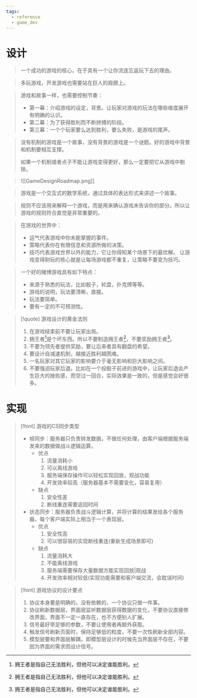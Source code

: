 ```yaml
---
tags:
  - reference
  - game_dev
---
```

# 设计

> 一个成功的游戏的核心，在于具有一个让你流连忘返玩下去的理由。

> 多玩游戏，开发游戏也需要站在巨人的肩膀上。

> 游戏和故事一样，也需要控制节奏：
> - 第一幕：介绍游戏的设定，背景。让玩家对游戏的玩法在哪些维度展开有明确的认识。
> - 第二幕：为了获得胜利而不断拼搏的阶段。
> - 第三幕：一个个玩家要么达到胜利，要么失败，是游戏的尾声。

> 没有机制的游戏是一个故事，没有背景的游戏是一个谜题。好的游戏中背景和机制要相互支撑。
> 
> 如果一个机制或者点子不能让游戏变得更好，那么一定要把它从游戏中剔除。

> ![[GameDesignRoadmap.png]]

> 游戏是一个交互式的数学系统，通过具体的表达形式来讲述一个故事。

> 规则不应该用来解释一个游戏，而是用来确认游戏未告诉你的部分。所以让游戏的规则符合直觉是非常重要的。

> 在游戏的世界中：
> - 运气代表游戏中你未能掌握的事件。
> - 策略代表你在有限信息和资源所做的决策。
> - 技巧代表游戏世界以外的能力，它让你得知某个场景下的最优解。
> 让游戏变得耐玩的核心就是让每场游戏都不重复，让策略不要变为技巧。

> 一个好的赌博游戏具有如下特点：
> - 来源于熟悉的玩法，比如骰子，轮盘，扑克牌等等。
> - 游戏的说明，玩法要清晰，直接。
> - 玩法要简单。
> - 要有一定的不可预测性。

> [!quote] 游戏设计的黄金法则
> 1. 在游戏结束前不要让玩家出局。
> 2. 拥王者[^1]是个坏东西。所以不要制造拥王者[^1]，不要奖励拥王者[^1]。
> 3. 不要为领先者提供奖励，要让后来者具有翻盘的希望。
> 4. 要设计自减速机制，越接近胜利越困难。
> 5. 一名玩家对其它玩家的影响要介于毫无影响和巨大影响之间。
> 6. 不要强迫玩家后退。比如在一个投骰子前进的游戏中，让玩家后退会产生巨大的挫败感，而空过一回合，实际效果是一致的，但是感觉会好很多。

# 实现

> [!hint] 游戏的CS同步类型
> - 帧同步：服务器只负责转发数据，不做任何处理，由客户端根据服务端发来的数据做战斗逻辑运算。
> 	- 优点
> 		1. 流量消耗小
> 		2. 可以离线游戏
> 		3. 服务端保存操作可以轻松实现回放，观战功能
> 		4. 开发效率较高（服务器基本不需要变化，容易复用）
> 	- 缺点
> 		1. 安全性差
> 		2. 断线重连需要追回时间
> - 状态同步：服务器负责战斗逻辑计算，并将计算的结果发给各个服务器，每个客户端实际上相当于一个表现层。
> 	- 优点
> 	  1. 安全性高
> 	  2. 可以很容易的实现断线重连(重新生成场景即可)
> 	- 缺点
> 	  1. 流量消耗大
> 	  2. 不能离线游戏
> 	  3. 服务端需要保存大量数据方能实现回放|观战
> 	  4. 开发效率相对较低(实现功能需要和客户端交流，会耽误时间)

> [!hint] 游戏协议的设计要点
> 1. 协议本身要是明确的，没有依赖的，一个协议只做一件事。
> 2. 协议刷新数据层，界面层监听数据层获得数据的变化，不要协议直接修改界面，界面不一定一直存在，也不方便别人扩展。
> 3. 信号最好带足够的参数，不要让使用者再额外获取。
> 4. 触发信号刷新页面时，保持足够低的粒度，不要一次性刷新全部内容。
> 5. 模型层要和界面层解耦，即模型层设计的时候先当界面层不存在，不要因为界面的需求而设计信号。

[^1]: 拥王者是指自己无法胜利，但他可以决定谁能胜利。